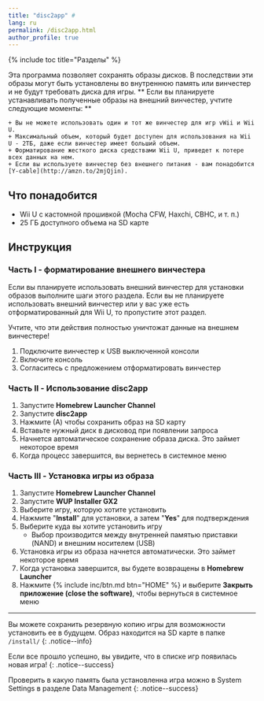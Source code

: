 ```yaml
---
title: "disc2app" #
lang: ru
permalink: /disc2app.html
author_profile: true
---
```


{% include toc title="Разделы" %}

Эта программа позволяет сохранять образы дисков. В последствии эти образы могут быть установлены во внутреннюю память или винчестер и не будут требовать диска для игры.
** Если вы планируете устанавливать полученные образы на внешний винчестер, учтите следующие моменты: **

    + Вы не можете использовать один и тот же винчестер для игр vWii и Wii U.
    + Максимальный объем, который будет доступен для использования на Wii U - 2ТБ, даже если винчестер имеет больший объем.
    + Форматирование жесткого диска средствами Wii U, приведет к потере всех данных на нем.
    + Если вы используете винчестер без внешнего питания - вам понадобится [Y-cable](http://amzn.to/2mjQjin).

## Что понадобится

* Wii U с кастомной прошивкой (Mocha CFW, Haxchi, CBHC, и т. п.)
* 25 ГБ доступного объема на SD карте

## Инструкция

### Часть I - форматирование внешнего винчестера

Если вы планируете использовать внешний винчестер для установки образов выполните шаги этого раздела. Если вы не планируете использовать внешний винчестер или у вас уже есть отформатированный для Wii U, то пропустите этот раздел.

Учтите, что эти действия полностью уничтожат данные на внешнем винчестере!

1. Подключите винчестер к USB выключенной консоли
1. Включите консоль
1. Согласитесь с предложением отформатировать винчестер

### Часть II - Использование disc2app

1. Запустите **Homebrew Launcher Channel**
1. Запустите **disc2app**
1. Нажмите (А) чтобы сохранить образ на SD карту
1. Вставьте нужный диск в дисковод при появлении запроса
1. Начнется автоматическое сохранение образа диска. Это займет некоторое время
1. Когда процесс завершится, вы вернетесь в системное меню

### Часть III - Установка игры из образа

1. Запустите **Homebrew Launcher Channel**
1. Запустите **WUP Installer GX2**
1. Выберите игру, которую хотите установить
1. Нажмите "**Install**" для установки, а затем "**Yes**" для подтверждения
1. Выберите куда вы хотите установить игру
	+ Выбор производится между внутренней памятью приставки (NAND) и внешним носителем (USB)
1. Установка игры из образа начнется автоматически. Это займет некоторое время
1. Когда установка завершится, вы будете возвращены в **Homebrew Launcher**
1. Нажмите {% include inc/btn.md btn="HOME" %} и выберите **Закрыть приложение (close the software)**, чтобы вернуться в системное меню

___

Вы можете сохранить резервную копию игры для возможности установить ее в будущем. Образ находится на SD карте в папке `/install/`
{: .notice--info}

Если все прошло успешно, вы увидите, что в списке игр появилась новая игра!
{: .notice--success}

Проверить в какую память была установленна игра можно в System Settings в разделе Data Management
{: .notice--success}
